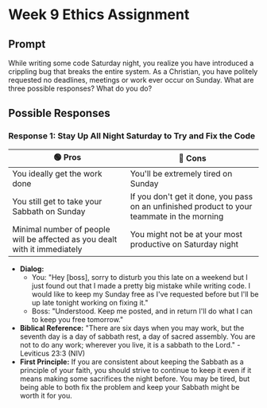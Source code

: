 # Week 9 Ethics Assignment

## Prompt
While writing some code Saturday night, you realize you have introduced a crippling bug that breaks the entire system. As a Christian, you have politely requested no deadlines, meetings or work ever occur on Sunday. What are three possible responses? What do you do?

## Possible Responses

### **Response 1: Stay Up All Night Saturday to Try and Fix the Code**
| 🟢 Pros | 🔴 Cons |
|-|-|
| You ideally get the work done | You'll be extremely tired on Sunday |
| You still get to take your Sabbath on Sunday | If you don't get it done, you pass on an unfinished product to your teammate in the morning |
| Minimal number of people will be affected as you dealt with it immediately | You might not be at your most productive on Saturday night |
- **Dialog:**
  - You: "Hey [boss], sorry to disturb you this late on a weekend but I just found out that I made a pretty big mistake while writing code. I would like to keep my Sunday free as I've requested before but I'll be up late tonight working on fixing it."
  - Boss: "Understood. Keep me posted, and in return I'll do what I can to keep you free tomorrow."
- **Biblical Reference:** "There are six days when you may work, but the seventh day is a day of sabbath rest, a day of sacred assembly. You are not to do any work; wherever you live, it is a sabbath to the Lord." - Leviticus 23:3 (NIV)
- **First Principle:** If you are consistent about keeping the Sabbath as a principle of your faith, you should strive to continue to keep it even if it means making some sacrifices the night before. You may be tired, but being able to both fix the problem and keep your Sabbath might be worth it for you.
